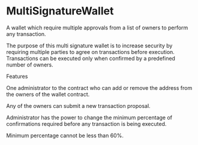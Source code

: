 # MultiSignatureWallet
A wallet which require multiple approvals from a list of owners to perform any transaction.

The purpose of this multi signature wallet is to increase security by requiring multiple parties to agree on transactions before execution. Transactions can be executed only when confirmed by a predefined number of owners.

Features 

One administrator to the contract who can add or remove the address from the owners of the wallet contract.

Any of the owners can submit a new transaction proposal.

Administrator has the power to change the minimum percentage of confirmations required before any transaction is being executed.

Minimum percentage cannot be less than 60%.

